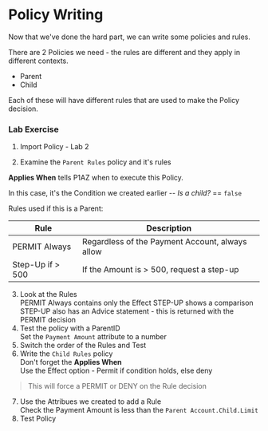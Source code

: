 # Policy Writing

Now that we've done the hard part, we can write some policies and rules.

There are 2 Policies we need - the rules are different and they apply in different contexts. 

* Parent
* Child

Each of these will have different rules that are used to make the Policy decision.

### Lab Exercise

1. Import Policy - Lab 2

2. Examine the `Parent Rules` policy and it's rules

**Applies When** tells P1AZ when to execute this Policy.

In this case, it's the Condition we created earlier -- *Is a child?* == `false`

Rules used if this is a Parent:

| Rule | Description |
| --- | --- |
| PERMIT Always | Regardless of the Payment Account, always allow |
| Step-Up if > 500 | If the Amount is > 500, request a step-up |

3. Look at the Rules  
PERMIT Always contains only the Effect
STEP-UP shows a comparison
STEP-UP also has an Advice statement - this is returned with the PERMIT decision
4. Test the policy with a ParentID  
Set the `Payment Amount` attribute to a number
5. Switch the order of the Rules and Test
6. Write the `Child Rules` policy  
Don't forget the **Applies When**  
Use the Effect option - Permit if condition holds, else deny  
>This will force a PERMIT or DENY on the Rule decision  
 
 7. Use the Attribues we created to add a Rule  
 Check the Payment Amount is less than the `Parent Account.Child.Limit`
8. Test Policy